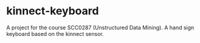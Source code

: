 # kinnect-keyboard
A project for the course SCC0287 (Unstructured Data Mining). A hand sign keyboard based on the kinnect sensor. 
